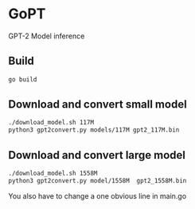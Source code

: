 # GoPT

GPT-2 Model inference

## Build

```bash
go build
```

## Download and convert small model

```bash
./download_model.sh 117M
python3 gpt2convert.py models/117M gpt2_117M.bin
```

## Download and convert large model

 ```bash
./download_model.sh 1558M
python3 gpt2convert.py model/1558M  gpt2_1558M.bin
 ```
You also have to change a one obvious line in main.go

